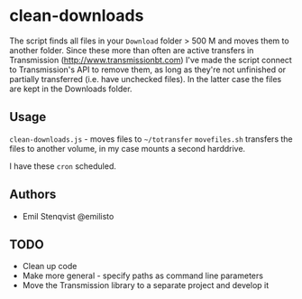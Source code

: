 # clean-downloads

The script finds all files in your `Download` folder > 500 M and moves
them to another folder. Since these more than often are active transfers in
Transmission (http://www.transmissionbt.com) I've made the script
connect to Transmission's API to remove them, as long as they're not
unfinished or partially transferred (i.e. have unchecked files). In the
latter case the files are kept in the Downloads folder.

## Usage
`clean-downloads.js` - moves files to `~/totransfer`
`movefiles.sh` transfers the files to another volume, in my case mounts
a second harddrive.

I have these `cron` scheduled.

## Authors

  - Emil Stenqvist @emilisto

## TODO

  - Clean up code
  - Make more general - specify paths as command line parameters
  - Move the Transmission library to a separate project and develop it
